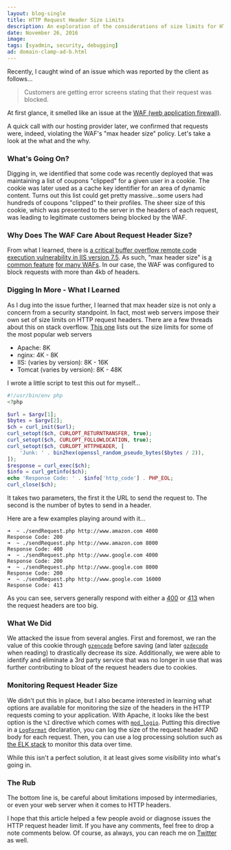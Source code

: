```yaml
---
layout: blog-single
title: HTTP Request Header Size Limits
description: An exploration of the considerations of size limits for HTTP request headers
date: November 26, 2016
image:
tags: [syadmin, security, debugging]
ad: domain-clamp-ad-b.html
---
```


Recently, I caught wind of an issue which was reported by the client as follows...

> Customers are getting error screens stating that their request was blocked.

At first glance, it smelled like an issue at the [WAF (web application firewall)](https://en.wikipedia.org/wiki/Web_application_firewall).

A quick call with our hosting provider later, we confirmed that requests were, indeed, violating the WAF's "max header size" policy. Let's take a look at the what and the why.

<!-- excerpt_separator -->

### What's Going On?

Digging in, we identified that some code was recently deployed that was maintaining a list of coupons "clipped" for a given user in a cookie. The cookie was later used as a cache key identifier for an area of dynamic content. Turns out this list could get pretty massive...some users had hundreds of coupons "clipped" to their profiles. The sheer size of this cookie, which was presented to the server in the headers of each request, was leading to legitimate customers being blocked by the WAF.

### Why Does The WAF Care About Request Header Size?

From what I learned, there is [a critical buffer overflow remote code execution vulnerability in IIS version 7.5](https://blogs.technet.microsoft.com/srd/2010/09/14/ms10-065-exploitability-of-the-iis-fastcgi-request-header-vulnerability/). As such, "max header size" is [a common feature](http://help.fortinet.com/fweb/537/Content/FortiWeb/fortiweb-admin/http_protocol_restraints.htm) [for many WAFs](https://campus.barracuda.com/product/webapplicationfirewall/article/WAF/ConfigReqLimits/). In our case, the WAF was configured to block requests with more than 4kb of headers.

### Digging In More - What I Learned

As I dug into the issue further, I learned that max header size is not only a concern from a security standpoint. In fact, most web servers impose their own set of size limits on HTTP request headers. There are a few threads about this on stack overflow. [This one](http://stackoverflow.com/questions/686217/maximum-on-http-header-values) lists out the size limits for some of the most popular web servers

- Apache: 8K
- nginx: 4K - 8K
- IIS: (varies by version): 8K - 16K
- Tomcat (varies by version): 8K - 48K

I wrote a little script to test this out for myself...

```php
#!/usr/bin/env php
<?php

$url = $argv[1];
$bytes = $argv[2];
$ch = curl_init($url);
curl_setopt($ch, CURLOPT_RETURNTRANSFER, true);
curl_setopt($ch, CURLOPT_FOLLOWLOCATION, true);
curl_setopt($ch, CURLOPT_HTTPHEADER, [
    'Junk: ' . bin2hex(openssl_random_pseudo_bytes($bytes / 2)),
]);
$response = curl_exec($ch);
$info = curl_getinfo($ch);
echo 'Response Code: ' . $info['http_code'] . PHP_EOL;
curl_close($ch);
```

It takes two parameters, the first it the URL to send the request to. The second is the number of bytes to send in a header.

Here are a few examples playing around with it...

```
➜  ~ ./sendRequest.php http://www.amazon.com 4000
Response Code: 200
➜  ~ ./sendRequest.php http://www.amazon.com 8000
Response Code: 400
➜  ~ ./sendRequest.php http://www.google.com 4000
Response Code: 200
➜  ~ ./sendRequest.php http://www.google.com 8000
Response Code: 200
➜  ~ ./sendRequest.php http://www.google.com 16000
Response Code: 413
```

As you can see, servers generally respond with either a [400](https://httpstatuses.com/400) or [413](https://httpstatuses.com/413) when the request headers are too big.

### What We Did

We attacked the issue from several angles. First and foremost, we ran the value of this cookie through [`gzencode`](http://php.net/manual/en/function.gzencode.php) before saving (and later [`gzdecode`](http://php.net/manual/en/function.gzdecode.php) when reading) to drastically decrease its size. Additionally, we were able to identify and eliminate a 3rd party service that was no longer in use that was further contributing to bloat of the request headers due to cookies.

### Monitoring Request Header Size

We didn't put this in place, but I also became interested in learning what options are available for monitoring the size of the headers in the HTTP requests coming to your application. With Apache, it looks like the best option is the `%I` directive which comes with [`mod_logio`](https://httpd.apache.org/docs/2.4/mod/mod_logio.html). Putting this directive in a [`LogFormat`](http://httpd.apache.org/docs/current/mod/mod_log_config.html#logformat) declaration, you can log the size of the request header AND body for each request. Then, you can use a log processing solution such as [the ELK stack](https://www.elastic.co/guide/index.html) to monitor this data over time. 

While this isn't a perfect solution, it at least gives some visibility into what's going in.

### The Rub

The bottom line is, be careful about limitations imposed by intermediaries, or even your web server when it comes to HTTP headers. 

I hope that this article helped a few people avoid or diagnose issues the HTTP request header limit. If you have any comments, feel free to drop a note comments below. Of course, as always, you can reach me on [Twitter](http://twitter.com/maxpchadwick) as well.
